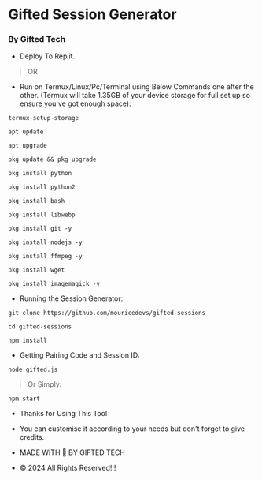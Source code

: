 # Gifted Session Generator

### By Gifted Tech ###

- Deploy To Replit.

> OR
 
- Run on Termux/Linux/Pc/Terminal using Below Commands one after the other.
  (Termux will take 1.35GB of your device storage for full set up so ensure you've got enough space):

```
termux-setup-storage
```
```
apt update
```
```
apt upgrade
```
```
pkg update && pkg upgrade
```
```
pkg install python
```
```
pkg install python2
```
```
pkg install bash
```
```
pkg install libwebp
```
```
pkg install git -y
```
```
pkg install nodejs -y
```
```
pkg install ffmpeg -y
```
```
pkg install wget
```
```
pkg install imagemagick -y
```

- Running the Session Generator:
```
git clone https://github.com/mouricedevs/gifted-sessions
```
```
cd gifted-sessions
```
```
npm install
```

- Getting Pairing Code and Session ID:
```
node gifted.js
```
> Or Simply:
```
npm start
```

- Thanks for Using This Tool
- You can customise it according to your needs but don't forget to give credits.

- MADE WITH 💛 BY GIFTED TECH
- © 2024 All Rights Reserved!!!
